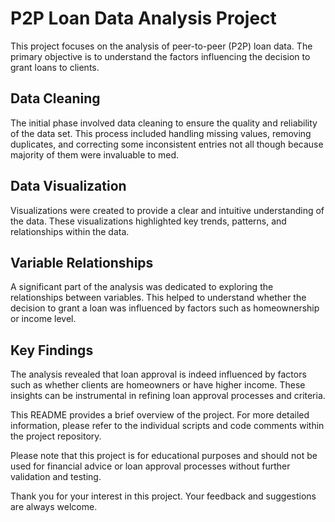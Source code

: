 # P2P Loan Data Analysis Project

This project focuses on the analysis of peer-to-peer (P2P) loan data. The primary objective is to understand the factors influencing the decision to grant loans to clients. 

## Data Cleaning

The initial phase involved data cleaning to ensure the quality and reliability of the data set. This process included handling missing values, removing duplicates, and correcting some inconsistent entries not all though because majority of them were invaluable to med.

## Data Visualization

Visualizations were created to provide a clear and intuitive understanding of the data. These visualizations highlighted key trends, patterns, and relationships within the data.

## Variable Relationships

A significant part of the analysis was dedicated to exploring the relationships between variables. This helped to understand whether the decision to grant a loan was influenced by factors such as homeownership or income level.

## Key Findings

The analysis revealed that loan approval is indeed influenced by factors such as whether clients are homeowners or have higher income. These insights can be instrumental in refining loan approval processes and criteria.

This README provides a brief overview of the project. For more detailed information, please refer to the individual scripts and code comments within the project repository. 

Please note that this project is for educational purposes and should not be used for financial advice or loan approval processes without further validation and testing. 

Thank you for your interest in this project. Your feedback and suggestions are always welcome.
